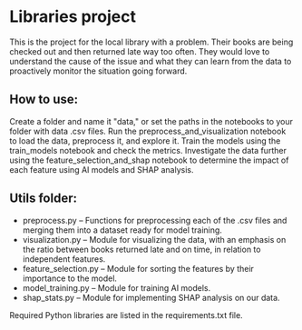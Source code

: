 # Libraries project
This is the project for the local library with a problem. Their books are being checked out and then returned late way too often. They would love to understand the cause of the issue and what they can learn from the data to proactively monitor the situation going forward.

## How to use:
Create a folder and name it "data," or set the paths in the notebooks to your folder with data .csv files.
Run the preprocess_and_visualization notebook to load the data, preprocess it, and explore it.
Train the models using the train_models notebook and check the metrics.
Investigate the data further using the feature_selection_and_shap notebook to determine the impact of each feature using AI models and SHAP analysis.

## Utils folder:
- preprocess.py – Functions for preprocessing each of the .csv files and merging them into a dataset ready for model training.
- visualization.py – Module for visualizing the data, with an emphasis on the ratio between books returned late and on time, in relation to independent features.
- feature_selection.py – Module for sorting the features by their importance to the model.
- model_training.py – Module for training AI models.
- shap_stats.py – Module for implementing SHAP analysis on our data.

Required Python libraries are listed in the requirements.txt file.
